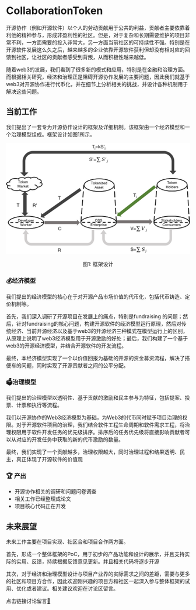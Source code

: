 # CollaborationToken

开源协作（例如开源软件）以个人的劳动贡献用于公共的利益，贡献者主要依靠着利他的精神参与，形成非盈利性的社区。但是，对于复杂和长期需要维护的项目非常不利，一方面需要的投入非常大，另一方面当前社区的可持续性不强。特别是在开源软件发展这么久之后，越来越多的企业依靠开源软件获利但却没有相对应的回馈到社区，让社区的贡献者感受到背叛，从而积极性越来越低。

随着web3的发展，我们看到了很多新的模式和应用，特别是在金融和治理方面。而根据相关研究，经济和治理正是阻碍开源协作发展的主要问题，因此我们就基于web3对开源协作进行代币化，并在细节上分析相关的挑战，并设计各种机制用于解决这些问题。

## 当前工作


我们提出了一套专为开源协作设计的框架及详细机制。该框架由一个经济模型和一个治理模型组成。框架设计如图1所示。

![替代文字](docs/framework.png "工具提示文本")
<div style="text-align: center;">
图1: 框架设计
</div>

###  💰经济模型

我们提出的经济模型的核心在于对开源产品市场价值的代币化，包括代币铸造、定价机制等。

首先，我们深入调研了开源项目在发展上的痛点，特别是fundraising 的问题；然后，针对fundraising的核心问题，构建开源软件的经济模型运行原理，然后对传统经济、当前开源经济以及基于web3的开源经济三种模式在模型运行上的区别，从原理上说明了web3经济模型用于开源激励的好处；最后，我们构建了一个基于web3的开源经济模型，并结合开源软件的开发流程。

最终，本经济模型实现了一个以价值回报为基础的开源的资金募资流程，解决了搭便车的问题，同时实现了开源贡献者之间的公平分配。


### 🗳️治理模型

我们提出的治理模型以透明性、基于贡献的激励和民主参与为特征，包括提案、投票、计票和执行等流程。

我们以开源协作的Web3经济模型为基础，为Web3的代币同时赋予项目治理的权限。对于开源软件项目的治理，我们结合软件工程生命周期和软件需求工程，将治理权限用于软件开发任务的优先级排序。排序后的任务优先级将直接影响贡献者可以从对应的开发任务中获取的新的代币激励的数量。

最终，我们实现了一个贡献越多，治理权限越大，同时治理过程和结果透明、民主，真正体现了开源软件的价值观


### 🏆 产出

- 开源协作相关的调研和问题问卷调查
- 相关工作已经整理成论文
- 项目核心代码正在开发

## 未来展望


未来工作主要在项目实现、社区合和项目合作两方面。

首先，形成一个整体框架的PoC，用于初步的产品功能和设计的展示，并且支持实际的实用、反馈，持续根据反馈意见更新。并且相关代码将逐步开源

其次，对于经济和治理模型设计与项目产业界的实际需求之间的差距，需要与更多的社区和项目方合作，因此欢迎刚兴趣的项目方和社区一起深入参与整体框架的试用、优化或者建议。相关建议欢迎在讨论区留言。

点击链接讨论留言[🔗](https://github.com/CryptoFly633/TokenizedCollaboration/issues/1)
